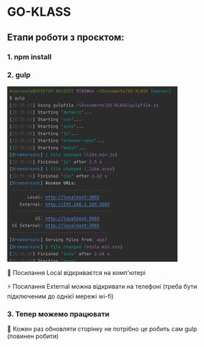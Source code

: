 # GO-KLASS

## Етапи роботи з проєктом:

### 1. npm install
### 2. gulp


![img.png](img_1.png)


🌱 Посилання Local відкриваєтся на комп'ютері

⚡ Посилання External можна відкривати на телефоні (треба бути підключеним до однієї мережі wi-fi)

### 3. Тепер можемо працювати

📝 Кожен раз обновляти сторінку не потрібно це робить сам gulp (повинен робити)

